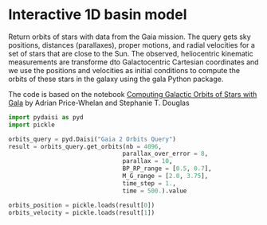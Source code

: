 # Interactive 1D basin model

Return orbits of stars with data from the Gaia mission.
The query gets sky positions, distances (parallaxes), proper motions, and radial velocities 
for a set of stars that are close to the Sun. 
The observed, heliocentric kinematic measurements are transforme dto Galactocentric Cartesian coordinates 
and we use the positions and velocities as initial conditions to compute the orbits of these stars in the galaxy using the gala Python package.

The code is based on the notebook [Computing Galactic Orbits of Stars with Gala](https://notebook.community/adrn/tutorials/notebooks/gaia-galactic-orbits/gaia-galactic-orbits)
by Adrian Price-Whelan and Stephanie T. Douglas

```python
import pydaisi as pyd
import pickle

orbits_query = pyd.Daisi("Gaia 2 Orbits Query")
result = orbits_query.get_orbits(nb = 4096, 
                                parallax_over_error = 8, 
                                parallax = 10, 
                                BP_RP_range = [0.5, 0.7], 
                                M_G_range = [2.0, 3.75], 
                                time_step = 1., 
                                time = 500.).value

orbits_position = pickle.loads(result[0])
orbits_velocity = pickle.loads(result[1])
```
